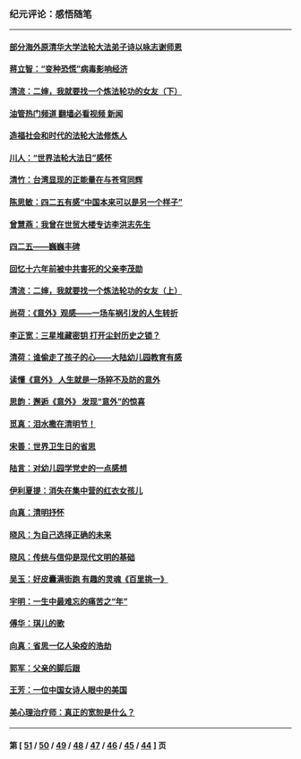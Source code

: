 ### 纪元评论：感悟随笔
---
#### [部分海外原清华大学法轮大法弟子诗以咏志谢师恩](../../pages/nsc1035/n12957723.md?05260330) 
#### [蒋立智：“变种恐慌”病毒影响经济](../../pages/nsc1035/n12955438.md?05260330) 
#### [清流：二婶，我就要找一个炼法轮功的女友（下）](../../pages/nsc1035/n12953189.md?05260330) 
#### [油管热门频道 翻墙必看视频 新闻](ok?05260330)
#### [造福社会和时代的法轮大法修炼人](../../pages/nsc1035/n12944018.md?05260330) 
#### [川人：“世界法轮大法日”感怀](../../pages/nsc1035/n12932771.md?05260330) 
#### [清竹：台湾显现的正能量在与苍穹同辉](../../pages/nsc1035/n12928084.md?05260330) 
#### [陈思敏：四二五有感“中国本来可以是另一个样子”](../../pages/nsc1035/n12902318.md?05260330) 
#### [曾慧燕：我曾在世贸大楼专访李洪志先生](../../pages/nsc1035/n12898729.md?05260330) 
#### [四二五——巍巍丰碑](../../pages/nsc1035/n12893609.md?05260330) 
#### [回忆十六年前被中共害死的父亲李茂勋](../../pages/nsc1035/n12880270.md?05260330) 
#### [清流：二婶，我就要找一个炼法轮功的女友（上）](../../pages/nsc1035/n12879174.md?05260330) 
#### [尚荷：《意外》观感——一场车祸引发的人生转折](../../pages/nsc1035/n12877867.md?05260330) 
#### [李正宽：三星堆藏密钥 打开尘封历史之锁？](../../pages/nsc1035/n12877650.md?05260330) 
#### [清荷：谁偷走了孩子的心——大陆幼儿园教育有感](../../pages/nsc1035/n12871130.md?05260330) 
#### [读懂《意外》 人生就是一场猝不及防的意外](../../pages/nsc1035/n12869689.md?05260330) 
#### [思韵：邂逅《意外》 发现“意外”的惊喜](../../pages/nsc1035/n12862144.md?05260330) 
#### [觅真：泪水撒在清明节！](../../pages/nsc1035/n12857953.md?05260330) 
#### [宋善：世界卫生日的省思](../../pages/nsc1035/n12855911.md?05260330) 
#### [陆言：对幼儿园学党史的一点感想](../../pages/nsc1035/n12851128.md?05260330) 
#### [伊利夏提：消失在集中营的红衣女孩儿](../../pages/nsc1035/n12848360.md?05260330) 
#### [向真：清明抒怀](../../pages/nsc1035/n12848172.md?05260330) 
#### [晓风：为自己选择正确的未来](../../pages/nsc1035/n12778898.md?05260330) 
#### [晓风：传统与信仰是现代文明的基础](../../pages/nsc1035/n12762161.md?05260330) 
#### [吴玉：好皮囊满街跑 有趣的灵魂《百里挑一》](../../pages/nsc1035/n12760835.md?05260330) 
#### [宇明：一生中最难忘的痛苦之“年”](../../pages/nsc1035/n12757663.md?05260330) 
#### [傅华：琪儿的歌](../../pages/nsc1035/n12746849.md?05260330) 
#### [向真：省思一亿人染疫的浩劫](../../pages/nsc1035/n12714820.md?05260330) 
#### [郭军：父亲的脚后跟](../../pages/nsc1035/n12709210.md?05260330) 
#### [王芳：一位中国女诗人眼中的美国](../../pages/nsc1035/n12701160.md?05260330) 
#### [美心理治疗师：真正的宽恕是什么？](../../pages/nsc1035/n12678354.md?05260330) 

---
#### 第 [ [51](./51.md?05260330) / [50](./50.md?05260330) / [49](./49.md?05260330) / [48](./48.md?05260330) / [47](./47.md?05260330) / [46](./46.md?05260330) / [45](./45.md?05260330) / [44](./44.md?05260330) ] 页
